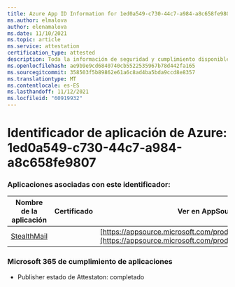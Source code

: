 ```yaml
---
title: Azure App ID Information for 1ed0a549-c730-44c7-a984-a8c658fe9807
ms.author: elmalova
author: elenamalova
ms.date: 11/10/2021
ms.topic: article
ms.service: attestation
certification_type: attested
description: Toda la información de seguridad y cumplimiento disponible para 1ed0a549-c730-44c7-a984-a8c658fe9807.
ms.openlocfilehash: ae9b9e9cd6840740cb5522535967b78d442fa165
ms.sourcegitcommit: 358503f5b89862e61a6c8ad4ba5bda9ccd8e8357
ms.translationtype: MT
ms.contentlocale: es-ES
ms.lasthandoff: 11/12/2021
ms.locfileid: "60919932"
---
```

# <a name="azure-app-id-1ed0a549-c730-44c7-a984-a8c658fe9807"></a>Identificador de aplicación de Azure: 1ed0a549-c730-44c7-a984-a8c658fe9807


### <a name="apps-associated-with-this-id"></a>Aplicaciones asociadas con este identificador:
| **Nombre de la aplicación** | **Certificado** | **Ver en AppSource** |
|--------------|---------------|-----------------------|
| [StealthMail](https://docs.microsoft.com/microsoft-365-app-certification/forward/WA200001748) |  | [https://appsource.microsoft.com/product/office/WA200001748](https://appsource.microsoft.com/product/office/WA200001748) |

### <a name="microsoft-365-app-compliance-status"></a>Microsoft 365 de cumplimiento de aplicaciones
- Publisher estado de Attestaton: completado
